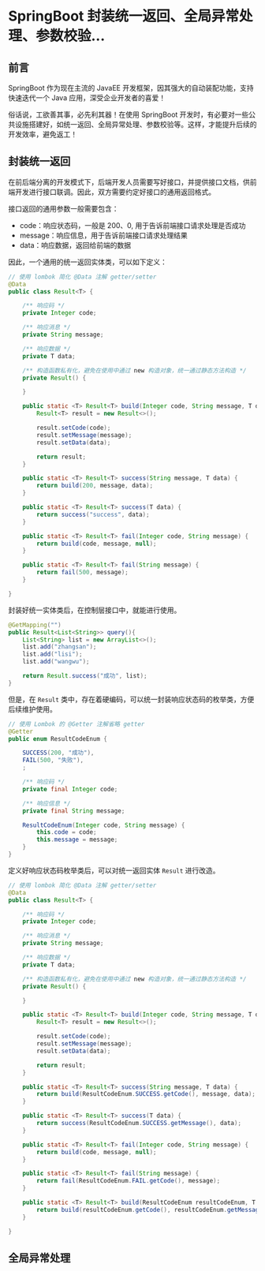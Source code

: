 # SpringBoot 封装统一返回、全局异常处理、参数校验...

## 前言

SpringBoot 作为现在主流的 JavaEE 开发框架，因其强大的自动装配功能，支持快速迭代一个 Java 应用，深受企业开发者的喜爱！

俗话说，工欲善其事，必先利其器！在使用 SpringBoot 开发时，有必要对一些公共设施搭建好，如统一返回、全局异常处理、参数校验等。这样，才能提升后续的开发效率，避免返工！

## 封装统一返回

在前后端分离的开发模式下，后端开发人员需要写好接口，并提供接口文档，供前端开发进行接口联调。因此，双方需要约定好接口的通用返回格式。

接口返回的通用参数一般需要包含：

- code：响应状态码，一般是 200、0, 用于告诉前端接口请求处理是否成功
- message：响应信息，用于告诉前端接口请求处理结果
- data：响应数据，返回给前端的数据

因此，一个通用的统一返回实体类，可以如下定义：

```java
// 使用 lombok 简化 @Data 注解 getter/setter
@Data
public class Result<T> {

    /** 响应码 */
    private Integer code;

    /** 响应消息 */
    private String message;

    /** 响应数据 */
    private T data;

    /** 构造函数私有化，避免在使用中通过 new 构造对象，统一通过静态方法构造 */
    private Result() {

    }

    public static <T> Result<T> build(Integer code, String message, T data) {
        Result<T> result = new Result<>();

        result.setCode(code);
        result.setMessage(message);
        result.setData(data);

        return result;
    }

    public static <T> Result<T> success(String message, T data) {
        return build(200, message, data);
    }

    public static <T> Result<T> success(T data) {
        return success("success", data);
    }

    public static <T> Result<T> fail(Integer code, String message) {
        return build(code, message, null);
    }

    public static <T> Result<T> fail(String message) {
        return fail(500, message);
    }

}
```

封装好统一实体类后，在控制层接口中，就能进行使用。

```java
@GetMapping("")
public Result<List<String>> query(){
    List<String> list = new ArrayList<>();
    list.add("zhangsan");
    list.add("lisi");
    list.add("wangwu");

    return Result.success("成功", list);
}
```

但是，在 `Result` 类中，存在着硬编码，可以统一封装响应状态码的枚举类，方便后续维护使用。
```java
// 使用 Lombok 的 @Getter 注解省略 getter
@Getter
public enum ResultCodeEnum {

    SUCCESS(200, "成功"),
    FAIL(500, "失败"),
    ;

    /** 响应码 */
    private final Integer code;

    /** 响应信息 */
    private final String message;

    ResultCodeEnum(Integer code, String message) {
        this.code = code;
        this.message = message;
    }
}
```

定义好响应状态码枚举类后，可以对统一返回实体 `Result` 进行改造。
```java
// 使用 lombok 简化 @Data 注解 getter/setter
@Data
public class Result<T> {

    /** 响应码 */
    private Integer code;

    /** 响应消息 */
    private String message;

    /** 响应数据 */
    private T data;

    /** 构造函数私有化，避免在使用中通过 new 构造对象，统一通过静态方法构造 */
    private Result() {

    }

    public static <T> Result<T> build(Integer code, String message, T data) {
        Result<T> result = new Result<>();

        result.setCode(code);
        result.setMessage(message);
        result.setData(data);

        return result;
    }

    public static <T> Result<T> success(String message, T data) {
        return build(ResultCodeEnum.SUCCESS.getCode(), message, data);
    }

    public static <T> Result<T> success(T data) {
        return success(ResultCodeEnum.SUCCESS.getMessage(), data);
    }

    public static <T> Result<T> fail(Integer code, String message) {
        return build(code, message, null);
    }

    public static <T> Result<T> fail(String message) {
        return fail(ResultCodeEnum.FAIL.getCode(), message);
    }

    public static <T> Result<T> build(ResultCodeEnum resultCodeEnum, T data) {
        return build(resultCodeEnum.getCode(), resultCodeEnum.getMessage(), data);
    }

}
```

## 全局异常处理

##  